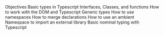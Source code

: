 Objectives
Basic types in Typescript Interfaces, Classes, and functions How to work with the DOM and Typescript Generic types How to use namespaces How to merge declarations How to use an ambient Namespace to import an external library Basic nominal typing with Typescript
